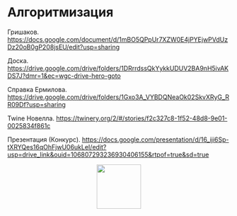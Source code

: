 # Алгоритмизация
Гришаков. https://docs.google.com/document/d/1mBO5QPpUr7XZW0E4jPYEjwPVdUzDz20oB0gP208jsEU/edit?usp=sharing

Доска. https://drive.google.com/drive/folders/1DRrrdssQkYykkUDUV2BA9nH5ivAKDS7J?dmr=1&ec=wgc-drive-hero-goto

Справка Ермилова. https://drive.google.com/drive/folders/1Gxo3A_VYBDQNeaOk02SkvXRyG_RR09Df?usp=sharing

Twine Новелла. https://twinery.org/2/#/stories/f2c327c8-1f52-48d8-9e01-0025834f861c

Презентация (Конкурс). https://docs.google.com/presentation/d/16_iji6Sp-tXRYQes16qOhFjwU06ukLeI/edit?usp=drive_link&ouid=106807293236930406155&rtpof=true&sd=true

<div id="header" align="center">
  <img src="https://media1.giphy.com/media/v1.Y2lkPTc5MGI3NjExdGw5Z3lkMWhtdW5vZHJkNjkwaGQ2b202dWtnOGFsMzV2ODcwOG9wbSZlcD12MV9pbnRlcm5hbF9naWZfYnlfaWQmY3Q9cw/3kPDmoWdBpQPNhCnUG/giphy.webp" width="100"/>
</div>
